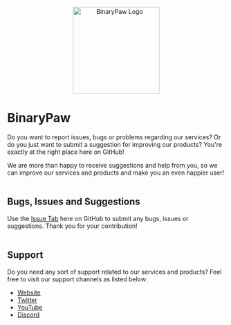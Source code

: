 <p align="center">
<img src="https://binarypaw.com/graphics/binarypaw_logo_1798px.png" width="200" title="BinaryPaw Logo">
</p>

# BinaryPaw
Do you want to report issues, bugs or problems regarding our services? Or do you just want to submit a suggestion for improving our products?
You're exactly at the right place here on GitHub!

We are more than happy to receive suggestions and help from you, so we can improve our services and products and make you an even happier user!
<br><br>

## Bugs, Issues and Suggestions
Use the [Issue Tab](https://github.com/BinaryPaw/BinaryPaw/issues) here on GitHub to submit any bugs, issues or suggestions. Thank you for your contribution!
<br><br>

## Support
Do you need any sort of support related to our services and products?
Feel free to visit our support channels as listed below:
- [Website](https://binarypaw.com/)
- [Twitter](https://binarypaw.com/twitter)
- [YouTube](https://binarypaw.com/youtube)
- [Discord](https://binarypaw.com/discord)
